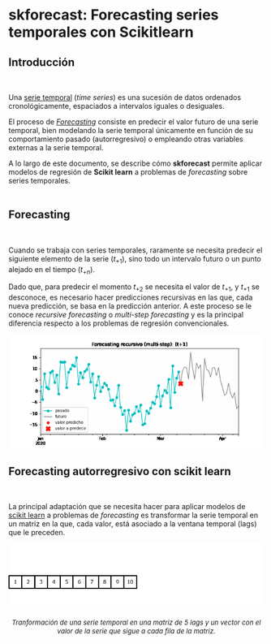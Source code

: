 # skforecast: Forecasting series temporales con Scikitlearn

## Introducción
<br>

Una [serie temporal](https://es.wikipedia.org/wiki/Serie_temporal) (*time series*) es una sucesión de datos ordenados cronológicamente, espaciados a intervalos iguales o desiguales. 

El proceso de [*Forecasting*](https://en.wikipedia.org/wiki/Forecasting) consiste en predecir el valor futuro de una serie temporal, bien modelando la serie temporal únicamente en función de su comportamiento pasado (autorregresivo) o empleando otras variables externas a la serie temporal.

A lo largo de este documento, se describe cómo **skforecast**  permite aplicar modelos de regresión de **Scikit learn**  a problemas de *forecasting* sobre series temporales.
<br><br>

## Forecasting
<br>

Cuando se trabaja con series temporales, raramente se necesita predecir el siguiente elemento de la serie ($t_{+1}$), sino todo un intervalo futuro o un punto alejado en el tiempo ($t_{+n}$). 

Dado que, para predecir el momento $t_{+2}$ se necesita el valor de $t_{+1}$, y $t_{+1}$ se desconoce, es necesario hacer predicciones recursivas en las que, cada nueva predicción, se basa en la predicción anterior. A este proceso se le conoce *recursive forecasting* o *multi-step forecasting* y es la principal diferencia respecto a los problemas de regresión convencionales.

<p><img src="./images/forecasting_multi-step.gif" alt="forecasting-python" title="forecasting-python"></p>

## Forecasting autorregresivo con scikit learn
<br>

La principal adaptación que se necesita hacer para aplicar modelos de [scikit learn](https://www.cienciadedatos.net/documentos/py06_machine_learning_python_scikitlearn.html) a problemas de *forecasting* es transformar la serie temporal
en un matriz en la que, cada valor, está asociado a la ventana temporal (lags) que le preceden.

<p><img src="./images/transform_timeseries.gif" alt="forecasting-python" title="forecasting-python"></p>

<center><font size="2.5"> <i>Tranformación de una serie temporal en una matriz de 5 lags y un vector con el valor de la serie que sigue a cada fila de la matriz.</i></font></center>
